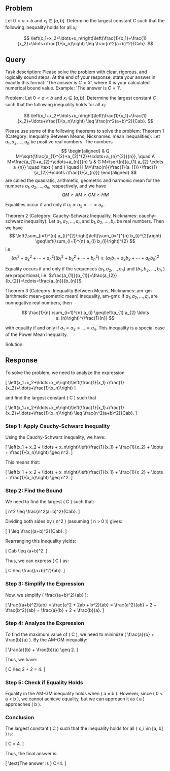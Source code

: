## Problem

Let $0 < a < b$ and $x_i \in [a, b]$. Determine the largest constant $C$ such that the following inequality holds for all $x_i$:

$$
\left(x_1+x_2+\ldots+x_n\right)\left(\frac{1}{x_1}+\frac{1}{x_2}+\ldots+\frac{1}{x_n}\right) \leq \frac{n^2(a+b)^2}{Cab}.
$$

## Query

Task description: Please solve the problem with clear, rigorous, and logically sound steps. At the end of your response, state your answer in exactly this format: 'The answer is $C=X$', where X is your calculated numerical bound value. Example: 'The answer is $C=1$'.

Problem: Let $0 < a < b$ and $x_i \in [a, b]$. Determine the largest constant $C$ such that the following inequality holds for all $x_i$:

$$
\left(x_1+x_2+\ldots+x_n\right)\left(\frac{1}{x_1}+\frac{1}{x_2}+\ldots+\frac{1}{x_n}\right) \leq \frac{n^2(a+b)^2}{Cab}.
$$

Please use some of the following theorems to solve the problem:
Theorem 1 (Category: Inequality Between Means, Nicknames: mean inequalities): Let $a_{1}, a_{2}, \ldots, a_{n}$ be positive real numbers. The numbers
$$
\begin{aligned}
& Q M=\sqrt{\frac{a_{1}^{2}+a_{2}^{2}+\cdots+a_{n}^{2}}{n}}, \quad A M=\frac{a_{1}+a_{2}+\cdots+a_{n}}{n} \\
& G M=\sqrt[n]{a_{1} a_{2} \cdots a_{n}} \quad \text { and } \quad H M=\frac{n}{\frac{1}{a_{1}}+\frac{1}{a_{2}}+\cdots+\frac{1}{a_{n}}}
\end{aligned}
$$
are called the quadratic, arithmetic, geometric and harmonic mean for the numbers $a_{1}, a_{2}, \ldots, a_{n}$, respectively, and we have
$$
Q M \geq A M \geq G M \geq H M
$$

Equalities occur if and only if $a_{1}=a_{2}=\cdots=a_{n}$.

Theorem 2 (Category: Cauchy-Schwarz Inequality, Nicknames: cauchy-schwarz inequality): Let $a_{1}, a_{2}, \ldots, a_{n}$ and $b_{1}, b_{2}$, $\ldots, b_{n}$ be real numbers. Then we have
$$
\left(\sum_{i=1}^{n} a_{i}^{2}\right)\left(\sum_{i=1}^{n} b_{i}^{2}\right) \geq\left(\sum_{i=1}^{n} a_{i} b_{i}\right)^{2}
$$
i.e.
$$
\left(a_{1}^{2}+a_{2}^{2}+\cdots+a_{n}^{2}\right)\left(b_{1}^{2}+b_{2}^{2}+\cdots+b_{n}^{2}\right) \geq\left(a_{1} b_{1}+a_{2} b_{2}+\cdots+a_{n} b_{n}\right)^{2}
$$

Equality occurs if and only if the sequences $\left(a_{1}, a_{2}, \ldots, a_{n}\right)$ and $\left(b_{1}, b_{2}\right.$, $\ldots, b_{n}$ ) are proportional, i.e. $\frac{a_{1}}{b_{1}}=\frac{a_{2}}{b_{2}}=\cdots=\frac{a_{n}}{b_{n}}$.

Theorem 3 (Category: Inequality Between Means, Nicknames: am-gm (arithmetic mean-geometric mean) inequality, am-gm): If $a_{1}, a_{2}, \ldots, a_{n}$ are nonnegative real numbers, then

$$
\frac{1}{n} \sum_{i=1}^{n} a_{i} \geq\left(a_{1} a_{2} \ldots a_{n}\right)^{\frac{1}{n}}
$$

with equality if and only if $a_{1}=a_{2}=\ldots=a_{n}$. This inequality is a special case of the Power Mean Inequality.

Solution:

## Response

To solve the problem, we need to analyze the expression 

\[
\left(x_1+x_2+\ldots+x_n\right)\left(\frac{1}{x_1}+\frac{1}{x_2}+\ldots+\frac{1}{x_n}\right)
\]

and find the largest constant \( C \) such that 

\[
\left(x_1+x_2+\ldots+x_n\right)\left(\frac{1}{x_1}+\frac{1}{x_2}+\ldots+\frac{1}{x_n}\right) \leq \frac{n^2(a+b)^2}{Cab}.
\]

### Step 1: Apply Cauchy-Schwarz Inequality

Using the Cauchy-Schwarz inequality, we have:

\[
\left(x_1 + x_2 + \ldots + x_n\right)\left(\frac{1}{x_1} + \frac{1}{x_2} + \ldots + \frac{1}{x_n}\right) \geq n^2.
\]

This means that:

\[
\left(x_1 + x_2 + \ldots + x_n\right)\left(\frac{1}{x_1} + \frac{1}{x_2} + \ldots + \frac{1}{x_n}\right) \geq n^2.
\]

### Step 2: Find the Bound

We need to find the largest \( C \) such that:

\[
n^2 \leq \frac{n^2(a+b)^2}{Cab}.
\]

Dividing both sides by \( n^2 \) (assuming \( n > 0 \)) gives:

\[
1 \leq \frac{(a+b)^2}{Cab}.
\]

Rearranging this inequality yields:

\[
Cab \leq (a+b)^2.
\]

Thus, we can express \( C \) as:

\[
C \leq \frac{(a+b)^2}{ab}.
\]

### Step 3: Simplify the Expression

Now, we simplify \( \frac{(a+b)^2}{ab} \):

\[
\frac{(a+b)^2}{ab} = \frac{a^2 + 2ab + b^2}{ab} = \frac{a^2}{ab} + 2 + \frac{b^2}{ab} = \frac{a}{b} + 2 + \frac{b}{a}.
\]

### Step 4: Analyze the Expression

To find the maximum value of \( C \), we need to minimize \( \frac{a}{b} + \frac{b}{a} \). By the AM-GM inequality:

\[
\frac{a}{b} + \frac{b}{a} \geq 2.
\]

Thus, we have:

\[
C \leq 2 + 2 = 4.
\]

### Step 5: Check if Equality Holds

Equality in the AM-GM inequality holds when \( a = b \). However, since \( 0 < a < b \), we cannot achieve equality, but we can approach it as \( a \) approaches \( b \).

### Conclusion

The largest constant \( C \) such that the inequality holds for all \( x_i \in [a, b] \) is:

\[
C = 4.
\]

Thus, the final answer is:

\[
\text{The answer is } C=4.
\]
